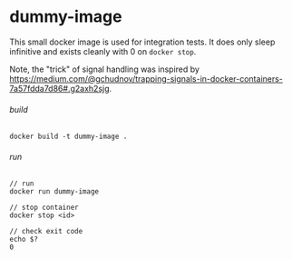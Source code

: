 # dummy-image
This small docker image is used for integration tests. It does only sleep
infinitive and exists cleanly with 0 on `docker stop`.

Note, the "trick" of signal handling was inspired by
https://medium.com/@gchudnov/trapping-signals-in-docker-containers-7a57fdda7d86#.g2axh2sjg.

###### build
```
docker build -t dummy-image .
```

###### run
```
// run
docker run dummy-image

// stop container
docker stop <id>

// check exit code
echo $?
0
```
